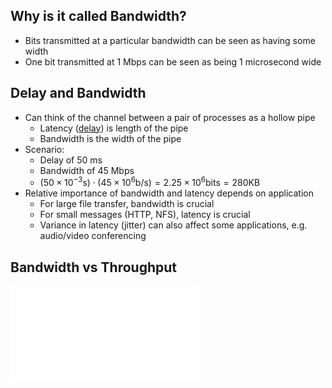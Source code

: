 ## Why is it called Bandwidth?

- Bits transmitted at a particular bandwidth can be seen as having some width
- One bit transmitted at 1 Mbps can be seen as being 1 microsecond wide

## Delay and Bandwidth

- Can think of the channel between a pair of processes as a hollow pipe
	- Latency ([delay](Delay.md)) is length of the pipe
	- Bandwidth is the width of the pipe
- Scenario:
	- Delay of 50 ms
	- Bandwidth of 45 Mbps
	- $(50 \times 10^{-3} \mathrm{s}) \cdot (45 \times 10^6 \mathrm{b/s}) = 2.25 \times 10^6 \mathrm{bits} = 280 \mathrm{KB}$
- Relative importance of bandwidth and latency depends on application
	- For large file transfer, bandwidth is crucial
	- For small messages (HTTP, NFS), latency is crucial
	- Variance in latency (jitter) can also affect some applications, e.g. audio/video conferencing

## Bandwidth vs Throughput

![Bandwidth vs Throughput](Bandwidth%20vs%20Throughput.md)
